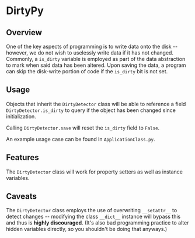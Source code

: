 DirtyPy
====

Overview
----
One of the key aspects of programming is to write data onto the disk -- however, we do not wish to uselessly write data if it has not changed. Commonly, a `is_dirty` 
variable is employed as part of the data abstraction to mark when said data has been altered. Upon saving the data, a program can skip the disk-write portion of code if 
the `is_dirty` bit is not set.

Usage
----
Objects that inherit the `DirtyDetector` class will be able to reference a field `DirtyDetector.is_dirty` to query if the object has been changed since 
initialization.

Calling `DirtyDetector.save` will reset the `is_dirty` field to `False`.

An example usage case can be found in `ApplicationClass.py`.

Features
----
The `DirtyDetector` class will work for property setters as well as instance variables.

Caveats
----
The `DirtyDetector` class employs the use of overwriting `__setattr__` to detect changes -- modifying the class `__dict__` instance will bypass this and 
thus is **highly discouraged**. (It's also bad programming practice to alter hidden variables directly, so you shouldn't be doing that anyways.)
